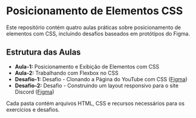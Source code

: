 # Posicionamento de Elementos CSS

Este repositório contém quatro aulas práticas sobre posicionamento de elementos com CSS, incluindo desafios baseados em protótipos do Figma.

## Estrutura das Aulas

- **Aula-1:** Posicionamento e Exibição de Elementos com CSS
- **Aula-2:** Trabalhando com Flexbox no CSS
- **Desafio-1:** Desafio - Clonando a Página do YouTube com CSS ([Figma](https://www.figma.com/file/lrRWUZPKnqMDZrSDJmZxUS/Desafio-de-Flexbox---DIO?node-id=0%3A1))
- **Desafio-2:** Desafio - Construindo um layout responsivo para o site Discord ([Figma](https://www.figma.com/file/NRBYrG5d4DSzObv7dpTqoM/Desafio-Responsividade---DIO))

Cada pasta contém arquivos HTML, CSS e recursos necessários para os exercícios e desafios.
